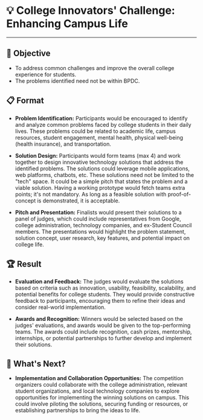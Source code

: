 # 💡 College Innovators' Challenge: Enhancing Campus Life 
---
## 🎯 **Objective**
-  To address common challenges and improve the overall college experience for students. 
- The problems identified need not be within BPDC.

## 📋 **Format**

- **Problem Identification:** Participants would be encouraged to identify and analyze common problems faced by college students in their daily lives. These problems could be related to academic life, campus resources, student engagement, mental health, physical well-being (health insurance), and transportation.

- **Solution Design:** Participants would form teams (max 4) and work together to design innovative technology solutions that address the identified problems. The solutions could leverage mobile applications, web platforms, chatbots, etc. These solutions need not be limited to the "tech" space. It could be a simple pitch that states the problem and a viable solution. Having a working prototype would fetch teams extra points; it's not mandatory. As long as a feasible solution with proof-of-concept is demonstrated, it is acceptable.

- **Pitch and Presentation:** Finalists would present their solutions to a panel of judges, which could include representatives from Google, college administration, technology companies, and ex-Student Council members. The presentations would highlight the problem statement, solution concept, user research, key features, and potential impact on college life.

## 🏆 **Result**

- **Evaluation and Feedback:** The judges would evaluate the solutions based on criteria such as innovation, usability, feasibility, scalability, and potential benefits for college students. They would provide constructive feedback to participants, encouraging them to refine their ideas and consider real-world implementation.

- **Awards and Recognition:** Winners would be selected based on the judges' evaluations, and awards would be given to the top-performing teams. The awards could include recognition, cash prizes, mentorship, internships, or potential partnerships to further develop and implement their solutions.

## 🚀 **What's Next?**
- **Implementation and Collaboration Opportunities:** The competition organizers could collaborate with the college administration, relevant student organizations, and local technology companies to explore opportunities for implementing the winning solutions on campus. This could involve piloting the solutions, securing funding or resources, or establishing partnerships to bring the ideas to life.
